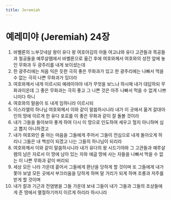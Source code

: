 ```yaml
---
title: Jeremiah
---
```


# 예레미야 (Jeremiah) 24장
1. 바벨론의 느부갓네살 왕이 유다 왕 여호야김의 아들 여고냐와 유다 고관들과 목공들과 철공들을 예루살렘에서 바벨론으로 옮긴 후에 여호와께서 여호와의 성전 앞에 놓인 무화과 두 광주리를 내게 보이셨는데
1. 한 광주리에는 처음 익은 듯한 극히 좋은 무화과가 있고 한 광주리에는 나빠서 먹을 수 없는 극히 나쁜 무화과가 있더라
1. 여호와께서 내게 이르시되 예레미야야 네가 무엇을 보느냐 하시매 내가 대답하되 무화과이온데 그 좋은 무화과는 극히 좋고 그 나쁜 것은 아주 나빠서 먹을 수 없게 나쁘니이다 하니
1. 여호와의 말씀이 또 내게 임하니라 이르시되
1. 이스라엘의 하나님 여호와께서 이와 같이 말씀하시니라 내가 이 곳에서 옮겨 갈대아인의 땅에 이르게 한 유다 포로를 이 좋은 무화과 같이 잘 돌볼 것이라
1. 내가 그들을 돌아보아 좋게 하여 다시 이 땅으로 인도하여 세우고 헐지 아니하며 심고 뽑지 아니하겠고
1. 내가 여호와인 줄 아는 마음을 그들에게 주어서 그들이 전심으로 내게 돌아오게 하리니 그들은 내 백성이 되겠고 나는 그들의 하나님이 되리라
1. 여호와께서 이와 같이 말씀하시니라 내가 유다의 왕 시드기야와 그 고관들과 예루살렘의 남은 자로서 이 땅에 남아 있는 자와 애굽 땅에 사는 자들을 나빠서 먹을 수 없는 이 나쁜 무화과 같이 버리되
1. 세상 모든 나라 가운데 흩어서 그들에게 환난을 당하게 할 것이며 또 그들에게 내가 쫓아 보낼 모든 곳에서 부끄러움을 당하게 하며 말 거리가 되게 하며 조롱과 저주를 받게 할 것이며
1. 내가 칼과 기근과 전염병을 그들 가운데 보내 그들이 내가 그들과 그들의 조상들에게 준 땅에서 멸절하기까지 이르게 하리라 하시니라
